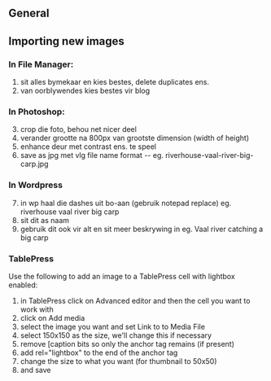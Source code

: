 ## General

## Importing new images
### In File Manager:
1. sit alles bymekaar en kies bestes, delete duplicates ens.
2. van oorblywendes kies bestes vir blog

### In Photoshop: 
3. crop die foto, behou net nicer deel
4. verander grootte na 800px van grootste dimension (width of height)
5. enhance deur met contrast ens. te speel
6. save as jpg met vlg file name format 
   <plek>-<water>-<beskrywing> 
   eg. riverhouse-vaal-river-big-carp.jpg

### In Wordpress
7. in wp haal die dashes uit bo-aan (gebruik notepad replace) 
   eg. riverhouse vaal river big carp
8. sit dit as naam
9. gebruik dit ook vir alt en sit meer beskrywing in
   eg. Vaal river catching a big carp 

### TablePress
   Use the following to add an image to a TablePress cell with lightbox enabled:
1. in TablePress click on Advanced editor and then the cell you want to work with
2. click on Add media
3. select the image you want and set Link to to Media File
4. select 150x150 as the size, we'll change this if necessary
5. remove [caption bits so only the anchor tag remains (if present)
6. add rel="lightbox" to the end of the anchor tag
7. change the size to what you want (for thumbnail to 50x50)
8. and save



